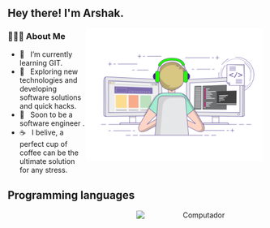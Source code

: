 <h2>Hey there! I'm Arshak.</h2>

<img align="right" alt="GIF" src="https://raw.githubusercontent.com/devSouvik/devSouvik/master/gif3.gif" width="350"/>
 

<h3> 👨🏻‍💻 About Me </h3>

- 🔭 &nbsp; I’m currently learning GIT.
- 🤔 &nbsp; Exploring new technologies and developing software solutions and quick hacks.
- 💼 &nbsp; Soon to be a software engineer .
- ☕ &nbsp; I belive, a perfect cup of coffee can be the ultimate solution for any stress. 



<h2>Programming languages</h2>
<p align="center">

<img src="https://raw.githubusercontent.com/MicaelliMedeiros/micaellimedeiros/master/image/computer-illustration.png" min-width="400px" max-width="400px" width="250px" align="right" alt="Computador">


 



 
 
 
 
